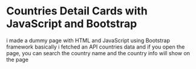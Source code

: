 # Countries Detail Cards with JavaScript and Bootstrap

i made a dummy page with HTML and JavaScript using Bootstrap framework
basically i fetched an API countries data and if you open the page, you can search the country name and the country info will show on the page
